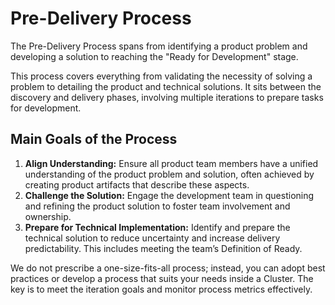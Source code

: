 # Pre-Delivery Process

The Pre-Delivery Process spans from identifying a product problem and developing a solution to reaching the "Ready for Development" stage.

This process covers everything from validating the necessity of solving a problem to detailing the product and technical solutions. It sits between the discovery and delivery phases, involving multiple iterations to prepare tasks for development.

## Main Goals of the Process

1. **Align Understanding:** Ensure all product team members have a unified understanding of the product problem and solution, often achieved by creating product artifacts that describe these aspects.
2. **Challenge the Solution:** Engage the development team in questioning and refining the product solution to foster team involvement and ownership.
3. **Prepare for Technical Implementation:** Identify and prepare the technical solution to reduce uncertainty and increase delivery predictability. This includes meeting the team’s Definition of Ready.

We do not prescribe a one-size-fits-all process; instead, you can adopt best practices or develop a process that suits your needs inside a Cluster. The key is to meet the iteration goals and monitor process metrics effectively.
